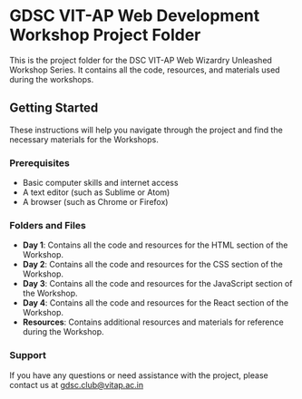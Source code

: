 # GDSC VIT-AP Web Development Workshop Project Folder

This is the project folder for the DSC VIT-AP Web Wizardry Unleashed Workshop Series. It contains all the code, resources, and materials used during the workshops.

## Getting Started

These instructions will help you navigate through the project and find the necessary materials for the Workshops.

### Prerequisites

- Basic computer skills and internet access
- A text editor (such as Sublime or Atom)
- A browser (such as Chrome or Firefox)

### Folders and Files

- **Day 1**: Contains all the code and resources for the HTML section of the Workshop.
- **Day 2**: Contains all the code and resources for the CSS section of the Workshop.
- **Day 3**: Contains all the code and resources for the JavaScript section of the Workshop.
- **Day 4**: Contains all the code and resources for the React section of the Workshop.
- **Resources**: Contains additional resources and materials for reference during the Workshop.

### Support

If you have any questions or need assistance with the project, please contact us at [gdsc.club@vitap.ac.in](mailto:gdsc.club@vitap.ac.in)
